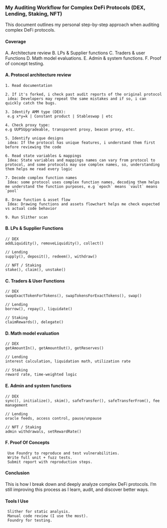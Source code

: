 ### My Auditing Workflow for Complex DeFi Protocols (DEX, Lending, Staking, NFT)

This document outlines my personal step-by-step approach when auditing complex DeFi protocols.

#### Coverage
A. Architecture review
B. LPs & Supplier functions
C. Traders & user Functions
D. Math model evaluations.
E. Admin & system functions.
F. Proof of concept testing.


#### A. Protocol architecture review
```
1. Read documentation

2. If it's forked, i check past audit reports of the original protocol
 idea: Developers may repeat the same mistakes and if so, i can quickly catch the bugs.

3. Identify AMM type (DEX):
 e.g x*y=k | Constant product | Stableswap | etc

4. Check proxy type:
e.g UUPSUpgradeable, transparent proxy, beacon proxy, etc.

5. Identify unique designs
 idea: If the protocol has unique features, i understand them first before reviewing the code

6. Read state variables & mappings
 Idea: State variables and mappings names can vary from protocol to protocol, and some protocols may use complex names, so, understanding them helps me read every logic

7. Decode complex function names
 Idea: some protocol uses complex function names, decoding them helps me understand the function purposes, e.g `epoch` means `vault` means `pool`

8. Draw function & asset flow
 Idea: Drawing functions and assets flowchart helps me check expected vs actual code behavior

9. Run Slither scan
```

#### B. LPs & Supplier Functions
```solidity
// DEX
addLiquidity(), removeLiquidity(), collect()

// Lending
supply(), deposit(), redeem(), withdraw()

// NFT / Staking
stake(), claim(), unstake()
```

#### C. Traders & User Functions
```solidity
// DEX
swapExactTokenForTokens(), swapTokensForExactTokens(), swap()

// Lending
borrow(), repay(), liquidate()

// Staking
claimRewards(), delegate()
```

#### D. Math model evaluation
```solidity
// DEX
getAmountIn(), getAmountOut(), getReserves()

// Lending
interest calculation, liquidation math, utilization rate

// Staking
reward rate, time-weighted logic
```

#### E. Admin and system functions
```solidity
// DEX
sync(), initialize(), skim(), safeTransfer(), safeTransferFrom(), fee management

// Lending
oracle feeds, access control, pause/unpause

// NFT / Staking
admin withdrawals, setRewardRate()
```

#### F. Proof Of Concepts
```solidity
 Use Foundry to reproduce and test vulnerabilities.
 Write full unit + fuzz tests.
 Submit report with reproduction steps.
```

#### Conclusion
This is how I break down and deeply analyze complex DeFi protocols. I’m still improving this process as I learn, audit, and discover better ways.

#### Tools I Use
```
 Slither for static analysis.
 Manual code review (I use the most).
 Foundry for testing.
